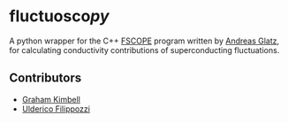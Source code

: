 # fluctuosco*py*
A python wrapper for the C++ [FSCOPE](https://github.com/andreasglatz/FSCOPE) program written by [Andreas Glatz](https://github.com/andreasglatz), for calculating conductivity contributions of superconducting fluctuations.

## Contributors

- [Graham Kimbell](https://github.com/g-kimbell)
- [Ulderico Filippozzi](https://github.com/ufilippozzi)
